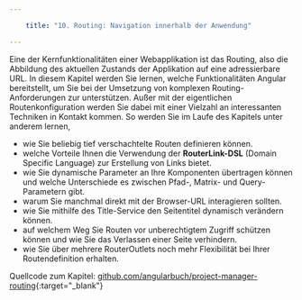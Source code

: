 ```yaml
---

    title: "10. Routing: Navigation innerhalb der Anwendung"

---
```


Eine der Kernfunktionalitäten einer Webapplikation ist das Routing, also die Abbildung des aktuellen Zustands der
Applikation auf eine adressierbare URL. In diesem Kapitel werden Sie lernen, welche Funktionalitäten Angular
bereitstellt, um Sie bei der Umsetzung von komplexen Routing-Anforderungen zur unterstützen. Außer mit der eigentlichen
Routenkonfiguration werden Sie dabei mit einer Vielzahl an interessanten Techniken in Kontakt kommen. So werden Sie im
Laufe des Kapitels unter anderem lernen,

- wie Sie beliebig tief verschachtelte Routen definieren können.
- welche Vorteile Ihnen die Verwendung der **RouterLink-DSL** (Domain Specific Language) zur Erstellung von Links bietet.
- wie Sie dynamische Parameter an Ihre Komponenten übertragen können und welche Unterschiede es zwischen Pfad-, Matrix-
  und Query-Parametern gibt.
- warum Sie manchmal direkt mit der Browser-URL interagieren sollten.
- wie Sie mithilfe des Title-Service den Seitentitel dynamisch verändern können.
- auf welchem Weg Sie Routen vor unberechtigtem Zugriff schützen können und wie Sie das Verlassen einer Seite
  verhindern.
- wie Sie über mehrere RouterOutlets noch mehr Flexibilität bei Ihrer Routendefinition erhalten.

Quellcode zum Kapitel: [github.com/angularbuch/project-manager-routing](github.com/angularbuch/project-manager-routing){:target="_blank"}
